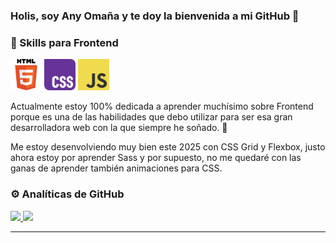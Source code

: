 ### Holis, soy Any Omaña y te doy la bienvenida a mi GitHub 💖

### 🚀 Skills para Frontend


<code><code><img height="50" src="https://raw.githubusercontent.com/github/explore/80688e429a7d4ef2fca1e82350fe8e3517d3494d/topics/html/html.png"></code></code>
<code><img height="50" src="https://raw.githubusercontent.com/github/explore/80688e429a7d4ef2fca1e82350fe8e3517d3494d/topics/css/css.png"></code>
<code><img height="50" src="https://raw.githubusercontent.com/github/explore/80688e429a7d4ef2fca1e82350fe8e3517d3494d/topics/javascript/javascript.png"></code>

Actualmente estoy 100% dedicada a aprender muchísimo sobre Frontend porque es una de las habilidades que debo utilizar para ser esa gran desarrolladora web con la que siempre he soñado. 💖

Me estoy desenvolviendo muy bien este 2025 con CSS Grid y Flexbox, justo ahora estoy por aprender Sass y por supuesto, no me quedaré con las ganas de aprender también animaciones para CSS.


### ⚙️ Analíticas de GitHub
<p align="">
<a href="https://github.com/iamanyyeei">
  <img height="180em" src="https://github-readme-stats-eight-theta.vercel.app/api?username=iamanyyeei&show_icons=true&theme=algolia&include_all_commits=true&count_private=true"/>
  <img height="180em" src="https://github-readme-stats-eight-theta.vercel.app/api/top-langs/?username=iamanyyeei&layout=compact&langs_count=8&theme=algolia"/>
</a>
</p>
<hr />
